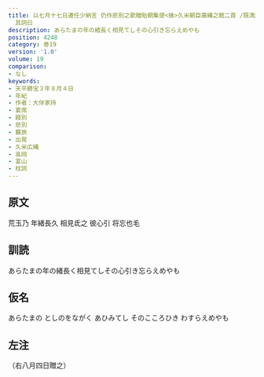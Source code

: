 ```yaml
---
title: 以七月十七日遷任少納言 仍作悲別之歌贈貽朝集使<掾>久米朝臣廣縄之館二首 /既満六載之期忽値遷替之運 於是別舊之悽心中欝結 拭渧之袖何以能旱 因作悲歌二首式遺莫忘之志
  其詞曰
description: あらたまの年の緒長く相見てしその心引き忘らえめやも
position: 4248
category: 巻19
version: '1.0'
volume: 19
comparison:
- なし
keywords:
- 天平勝宝３年８月４日
- 年紀
- 作者：大伴家持
- 宴席
- 餞別
- 悲別
- 羈旅
- 出発
- 久米広縄
- 高岡
- 富山
- 枕詞
---
```


## 原文

荒玉乃 年緒長久 相見氐之 彼心引 将忘也毛

## 訓読

あらたまの年の緒長く相見てしその心引き忘らえめやも

## 仮名

あらたまの としのをながく あひみてし そのこころひき わすらえめやも

## 左注

（右八月四日贈之）
